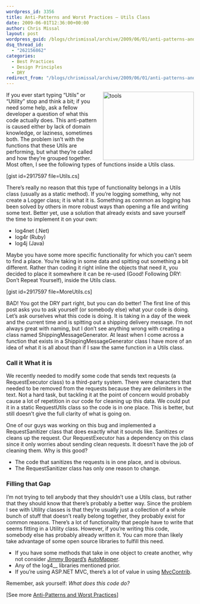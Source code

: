 ```yaml
---
wordpress_id: 3356
title: Anti-Patterns and Worst Practices – Utils Class
date: 2009-06-01T12:36:00+00:00
author: Chris Missal
layout: post
wordpress_guid: /blogs/chrismissal/archive/2009/06/01/anti-patterns-and-worst-practices-utils-class.aspx
dsq_thread_id:
  - "262156862"
categories:
  - Best Practices
  - Design Principles
  - DRY
redirect_from: "/blogs/chrismissal/archive/2009/06/01/anti-patterns-and-worst-practices-utils-class.aspx/"
---
```

[<img style="border-top-width: 0px;border-left-width: 0px;border-bottom-width: 0px;margin: 0px 0px 0px 10px;border-right-width: 0px" alt="tools" src="//lostechies.com/chrismissal/files/2011/03/tools_thumb_53296EBA.jpg" width="244" align="right" border="0" height="184" />](//lostechies.com/chrismissal/files/2011/03/tools_486986B4.jpg) If you ever start typing &ldquo;Utils&rdquo; or &ldquo;Utility&rdquo; stop and think a bit; if you need some help, ask a fellow developer a question of what this code actually does. This anti-pattern is caused either by lack of domain knowledge, or laziness, sometimes both. The problem isn&rsquo;t with the functions that these Utils are performing, but what they&rsquo;re called and how they&rsquo;re grouped together. Most often, I see the following types of functions inside a Utils class.

[gist id=2917597 file=Utils.cs]

[](http://11011.net/software/vspaste)[](http://11011.net/software/vspaste)

There&rsquo;s really no reason that this type of functionality belongs in a Utils class (usually as a static method). If you&rsquo;re logging something, why not create a Logger class; it is what it is. Something as common as logging has been solved by others in more robust ways than opening a file and writing some text. Better yet, use a solution that already exists and save yourself the time to implement it on your own:

  * log4net (.Net) 
  * log4r (Ruby) 
  * log4j (Java) 

Maybe you have some more specific functionality for which you can&rsquo;t seem to find a place. You&rsquo;re taking in some data and spitting out something a bit different. Rather than coding it right inline the objects that need it, you decided to place it somewhere it can be re-used (Good! Following DRY: Don&rsquo;t Repeat Yourself), inside the Utils class.

[gist id=2917597 file=MoreUtils.cs]

[](http://11011.net/software/vspaste)[](http://11011.net/software/vspaste)[](http://11011.net/software/vspaste)

BAD! You got the DRY part right, but you can do better! The first line of this post asks you to ask yourself (or somebody else) what your code is doing. Let&rsquo;s ask ourselves what this code is doing. It is taking in a day of the week and the current time and is spitting out a shipping delivery message. I&rsquo;m not always great with naming, but I don&rsquo;t see anything wrong with creating a class named ShippingMessageGenerator. At least when I come across a function that exists in a ShippingMessageGenerator class I have more of an idea of what it is all about than if I saw the same function in a Utils class.

### Call it What it is

We recently needed to modify some code that sends text requests (a RequestExecutor class) to a third-party system. There were characters that needed to be removed from the requests because they are delimiters in the text. Not a hard task, but tackling it at the point of concern would probably cause a lot of repetition in our code for cleaning up this data. We could put it in a static RequestUtils class so the code is in one place. This is better, but still doesn&rsquo;t give the full clarity of what is going on.

One of our guys was working on this bug and implemented a RequestSanitizer class that does exactly what it sounds like. Sanitizes or cleans up the request. Our RequestExecutor has a dependency on this class since it only worries about sending clean requests. It doesn&rsquo;t have the job of cleaning them. Why is this good?

  * The code that sanitizes the requests is in one place, and is obvious.
  * The RequestSanitizer class has only one reason to change.

### Filling that Gap

I&rsquo;m not trying to tell anybody that they shouldn&rsquo;t use a Utils class, but rather that they should know that there&rsquo;s probably a better way. Since the problem I see with Utility classes is that they&rsquo;re usually just a collection of a whole bunch of stuff that doesn&rsquo;t really belong together, they probably exist for common reasons. There&rsquo;s a lot of functionality that people have to write that seems fitting in a Utility class. However, if you&rsquo;re writing this code, somebody else has probably already written it. You can more than likely take advantage of some open source libraries to fulfill this need.

  * If you have some methods that take in one object to create another, why not consider [Jimmy Bogard&rsquo;s](http://lostechies.com/jimmybogard/) [AutoMapper](http://www.codeplex.com/AutoMapper).
  * Any of the log4__ libraries mentioned prior.
  * If you&rsquo;re using ASP.NET MVC, there&rsquo;s a lot of value in using [MvcContrib](http://www.codeplex.com/MVCContrib).

Remember, ask yourself: _What does this code do?_

[See more [Anti-Patterns and Worst Practices](http://lostechies.com/chrismissal/2009/05/26/anti-patterns-and-worst-practices-you-re-doing-it-wrong/)]